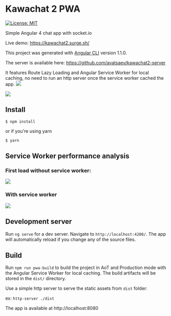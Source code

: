 # Kawachat 2 PWA




[![License: MIT](https://img.shields.io/badge/License-MIT-blue.svg)](https://opensource.org/licenses/MIT)

Simple Angular 4 chat app with socket.io 

Live demo: https://kawachat2.surge.sh/

This project was generated with [Angular CLI](https://github.com/angular/angular-cli) version 1.1.0.

The server is available here: https://github.com/avatsaev/kawachat2-server

It features Route Lazy Loading and Angular Service Worker for local caching, no need to run an http server once the service worker cached the app.
![](http://i.imgur.com/bqGF8Gv.png)

![](http://i.imgur.com/1rDosd6.png)

## Install

`$ npm install`

or if you're using yarn 

`$ yarn`

## Service Worker performance analysis

### First load without service worker:

![](http://i.imgur.com/GSfjAF4.png)

### With service worker

![](http://i.imgur.com/GfMJWm6.png)

## Development server

Run `ng serve` for a dev server. Navigate to `http://localhost:4200/`. The app will automatically reload if you change any of the source files.

## Build

Run `npm run pwa-build` to build the project in AoT and Production mode with the Angular Service Worker for local caching. The build artifacts will be stored in the `dist/` directory. 

Use a simple http server to serve the static assets from `dist` folder:

ex: `http-server ./dist`

The app is available at http://localhost:8080

